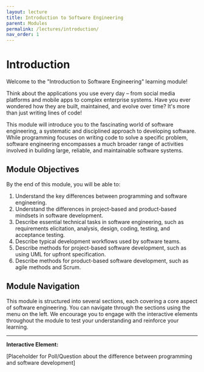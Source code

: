 ```yaml
---
layout: lecture
title: Introduction to Software Engineering
parent: Modules
permalink: /lectures/introduction/
nav_order: 1
---
```

# Introduction

Welcome to the "Introduction to Software Engineering" learning module!

Think about the applications you use every day – from social media platforms and mobile apps to complex enterprise systems. Have you ever wondered how they are built, maintained, and evolve over time? It's more than just writing lines of code!

This module will introduce you to the fascinating world of software engineering, a systematic and disciplined approach to developing software. While programming focuses on writing code to solve a specific problem, software engineering encompasses a much broader range of activities involved in building large, reliable, and maintainable software systems.

## Module Objectives

By the end of this module, you will be able to:

1.  Understand the key differences between programming and software engineering.
2.  Understand the differences in project-based and product-based mindsets in software development.
3.  Describe essential technical tasks in software engineering, such as requirements elicitation, analysis, design, coding, testing, and acceptance testing.
4.  Describe typical development workflows used by software teams.
5.  Describe methods for project-based software development, such as using UML for upfront specification.
6.  Describe methods for product-based software development, such as agile methods and Scrum.

## Module Navigation

This module is structured into several sections, each covering a core aspect of software engineering. You can navigate through the sections using the menu on the left. We encourage you to engage with the interactive elements throughout the module to test your understanding and reinforce your learning.

---

**Interactive Element:**

[Placeholder for Poll/Question about the difference between programming and software development]